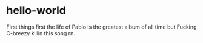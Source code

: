 # hello-world
First things first the life of Pablo is the greatest album of all time
but Fucking C-breezy killin this song rn.
